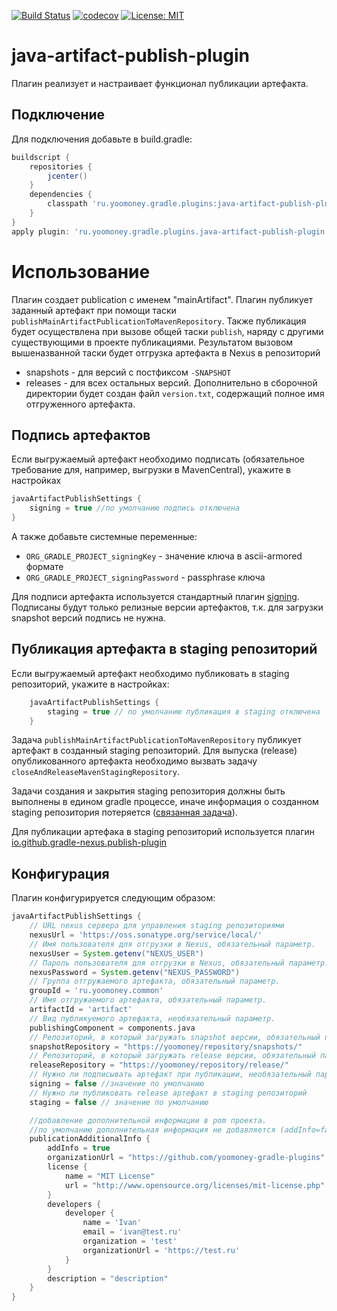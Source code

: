[![Build Status](https://travis-ci.com/yoomoney-gradle-plugins/java-artifact-publish-plugin.svg?branch=master)](https://travis-ci.com/yoomoney-gradle-plugins/java-artifact-publish-plugin)
[![codecov](https://codecov.io/gh/yoomoney-gradle-plugins/java-artifact-publish-plugin/branch/master/graph/badge.svg)](https://codecov.io/gh/yoomoney-gradle-plugins/java-artifact-publish-plugin)
[![License: MIT](https://img.shields.io/badge/License-MIT-yellow.svg)](https://opensource.org/licenses/MIT)

# java-artifact-publish-plugin
Плагин реализует и настраивает функционал публикации артефакта.

## Подключение
Для подключения добавьте в build.gradle:
```groovy
buildscript {
    repositories {
        jcenter()
    }
    dependencies {
        classpath 'ru.yoomoney.gradle.plugins:java-artifact-publish-plugin:4.+'
    }
}
apply plugin: 'ru.yoomoney.gradle.plugins.java-artifact-publish-plugin'

```

# Использование

Плагин создает publication с именем "mainArtifact".
Плагин публикует заданный артефакт при помощи таски `publishMainArtifactPublicationToMavenRepository`.
Также публикация будет осуществлена при вызове общей таски `publish`, наряду с другими существующими в проекте публикациями.
Результатом вызовом вышеназванной таски будет отгрузка артефакта в Nexus в репозиторий
* snapshots - для версий с постфиксом `-SNAPSHOT`
* releases - для всех остальных версий.
Дополнительно в сборочной директории будет создан файл `version.txt`, 
содержащий полное имя отгруженного артефакта.

## Подпись артефактов
Если выгружаемый артефакт необходимо подписать (обязательное требование для, например, выгрузки в MavenCentral), укажите в настройках  
```groovy
javaArtifactPublishSettings {
    signing = true //по умолчанию подпись отключена
}
```  
А также добавьте системные переменные:
* `ORG_GRADLE_PROJECT_signingKey` - значение ключа в ascii-armored формате  
* `ORG_GRADLE_PROJECT_signingPassword` - passphrase ключа  
  
Для подписи артефакта используется стандартный плагин [signing](https://docs.gradle.org/current/userguide/signing_plugin.html).  
Подписаны будут только релизные версии артефактов, т.к. для загрузки snapshot версий подпись не нужна.

## Публикация артефакта в staging репозиторий
Если выгружаемый артефакт необходимо публиковать в staging репозиторий, укажите в настройках:
```groovy
    javaArtifactPublishSettings {
        staging = true // по умолчанию публикация в staging отключена
    }
```
Задача `publishMainArtifactPublicationToMavenRepository` публикует артефакт в созданный staging репозиторий.
Для выпуска (release) опубликованного артефакта необходимо вызвать задачу `closeAndReleaseMavenStagingRepository`.

Задачи создания и закрытия staging репозитория должны быть выполнены в едином gradle процессе,
иначе информация о созданном staging репозитория потеряется ([связанная задача](https://github.com/gradle-nexus/publish-plugin/issues/19)).

Для публикации артефака в staging репозиторий используется плагин [io.github.gradle-nexus.publish-plugin](https://github.com/gradle-nexus/publish-plugin)

## Конфигурация

Плагин конфигурируется следующим образом:
```groovy
javaArtifactPublishSettings {
    // URL nexus сервера для управления staging репозиториями
    nexusUrl = 'https://oss.sonatype.org/service/local/' 
    // Имя пользователя для отгрузки в Nexus, обязательный параметр.
    nexusUser = System.getenv("NEXUS_USER")
    // Пароль пользователя для отгрузки в Nexus, обязательный параметр.
    nexusPassword = System.getenv("NEXUS_PASSWORD")
    // Группа отгружаемого артефакта, обязательный параметр.
    groupId = 'ru.yoomoney.common'
    // Имя отгружаемого артефакта, обязательный параметр.
    artifactId = 'artifact'
    // Вид публикуемого артефакта, необязательный параметр.
    publishingComponent = components.java
    // Репозиторий, в который загружать snapshot версии, обязательный параметр.
    snapshotRepository = "https://yoomoney/repository/snapshots/"
    // Репозиторий, в который загружать release версии, обязательный параметр если не используется публикация в staging 
    releaseRepository = "https://yoomoney/repository/release/"
    // Нужно ли подписывать артефакт при публикации, необязательный параметр.
    signing = false //значение по умолчанию
    // Нужно ли публиковать release артефакт в staging репозиторий
    staging = false // значение по умолчанию

    //добавление дополнительной информации в pom проекта.
    //по умолчанию дополнительная информация не добавляется (addInfo=false).
    publicationAdditionalInfo {
        addInfo = true
        organizationUrl = "https://github.com/yoomoney-gradle-plugins"
        license {
            name = "MIT License"
            url = "http://www.opensource.org/licenses/mit-license.php"
        }
        developers {
            developer {
                name = 'Ivan'
                email = 'ivan@test.ru'
                organization = 'test'
                organizationUrl = 'https://test.ru'
            }
        }
        description = "description"
    }
}
```
